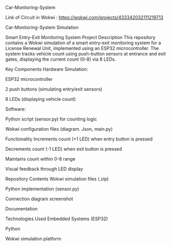 Car-Monitoring-System

Link of Circuit in Wokwi : https://wokwi.com/projects/433342032111219713

Car-Monitoring-System Simulation

Smart Entry-Exit Monitoring System Project Description This repository contains a Wokwi simulation of a smart entry-exit monitoring system for a License Renewal Unit, implemented using an ESP32 microcontroller. The system tracks vehicle count using push-button sensors at entrance and exit gates, displaying the current count (0-8) via 8 LEDs.

Key Components Hardware Simulation:

ESP32 microcontroller

2 push buttons (simulating entry/exit sensors)

8 LEDs (displaying vehicle count)

Software:

Python script (sensor.py) for counting logic

Wokwi configuration files (diagram. Json, main.py)

Functionality Increments count (+1 LED) when entry button is pressed

Decrements count (-1 LED) when exit button is pressed

Maintains count within 0-8 range

Visual feedback through LED display

Repository Contents Wokwi simulation files (.zip)

Python implementation (sensor.py)

Connection diagram screenshot

Documentation

Technologies Used Embedded Systems (ESP32)

Python

Wokwi simulation platform
